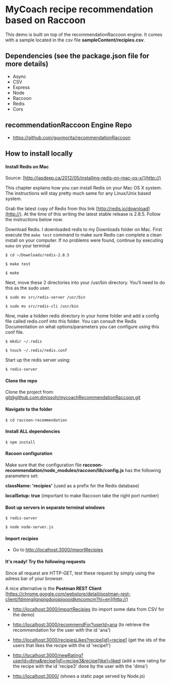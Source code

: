# MyCoach recipe recommendation based on Raccoon

This demo is built on top of the recommendationRaccoon engine. It comes with a sample located in the csv file **sampleContent/recipies.csv**.

## Dependencies (see the package.json file for more details)

* Async
* CSV
* Express
* Node
* Raccoon
* Redis
* Cors

## recommendationRaccoon Engine Repo

* <a href="https://github.com/guymorita/recommendationRaccoon" target="_blank">https://github.com/guymorita/recommendationRaccoon</a>

## How to install locally

#### Install Redis on Mac

Source: [http://jasdeep.ca/2012/05/installing-redis-on-mac-os-x/](http://)

This chapter explains how you can install Redis on your Mac OS X system. The instructions will stay pretty much same for any Linux/Unix based system.

Grab the latest copy of Redis from this link [http://redis.io/download](http://). At the time of this writing the latest stable release is 2.8.5. Follow the instructions below now.

Download Redis. I downloaded redis to my Downloads folder on Mac.
First execute the `make test` command to make sure Redis can complete a clean install on your computer.
If no problems were found, continue by executing `make` on your terminal

``` $ cd ~/Downloads/redis-2.8.5 ```

```	$ make test ```

``` $ make ```

Next, move these 2 directories into your /usr/bin directory. You’ll need to do this as the sudo user.

```$ sudo mv src/redis-server /usr/bin```

```$ sudo mv src/redis-cli /usr/bin```

Now, make a hidden redis directory in your home folder and add a config file called redis.conf into this folder. You can consult the Redis Documentation on what options/parameters you can configure using this conf file.

```$ mkdir ~/.redis```

```$ touch ~/.redis/redis.conf```

Start up the redis server using:

```$ redis-server```

#### Clone the repo

Clone the project from: [git@github.com:dmissoh/mycoachRecommendationRaccoon.git](http://)

#### Navigate to the folder

```$ cd raccoon-recommendation```

#### Install ALL dependencies

```$ npm install```

#### Racoon configuration
Make sure that the configuration file **raccoon-recommendation/node_modules/raccoon/lib/config.js** has the following parameters set:

**className: 'recipies'** (used as a prefix for the Redis database)

**localSetup: true** (important to make Raccoon take the right port number)

#### Boot up servers in separate terminal windows

```$ redis-server```

```$ node node-server.js```

#### Import recipies
* Go to [http://localhost:3000/importRecipies](http://)

#### It's ready! Try the following requests
Since all request are HTTP-GET, test these request by simply using the adress bar of your browser.

A nice alternative is the **Postman REST Client** [https://chrome.google.com/webstore/detail/postman-rest-client/fdmmgilgnpjigdojojpjoooidkmcomcm?hl=en](http://)

* [http://localhost:3000/importRecipies](http://) (to import some data from CSV for the demo)

* [http://localhost:3000/recommendFor?userId=ana](http://) (to retrieve the recommendation for the user with the id 'ana')

* [http://localhost:3000/recipiesLikes?recipe[id]=recipe1](http://) (get the ids of the users that likes the recipe with the id 'recipe1')

* [http://localhost:3000/newRating?userId=dima&recipe[id]=recipe3&recipe[like]=liked](http://) (add a new rating for the recipe with the id 'recipe3' done by the user with the 'dima')

* [http://localhost:3000/](http://) (shows a static page served by Node.js)
